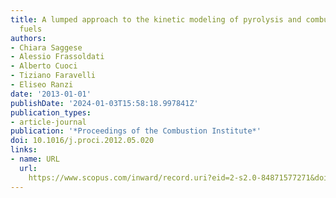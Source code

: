 ```yaml
---
title: A lumped approach to the kinetic modeling of pyrolysis and combustion of biodiesel
  fuels
authors:
- Chiara Saggese
- Alessio Frassoldati
- Alberto Cuoci
- Tiziano Faravelli
- Eliseo Ranzi
date: '2013-01-01'
publishDate: '2024-01-03T15:58:18.997841Z'
publication_types:
- article-journal
publication: '*Proceedings of the Combustion Institute*'
doi: 10.1016/j.proci.2012.05.020
links:
- name: URL
  url: 
    https://www.scopus.com/inward/record.uri?eid=2-s2.0-84871577271&doi=10.1016%2fj.proci.2012.05.020&partnerID=40&md5=68c067a4d845978473af801984df2455
---
```

